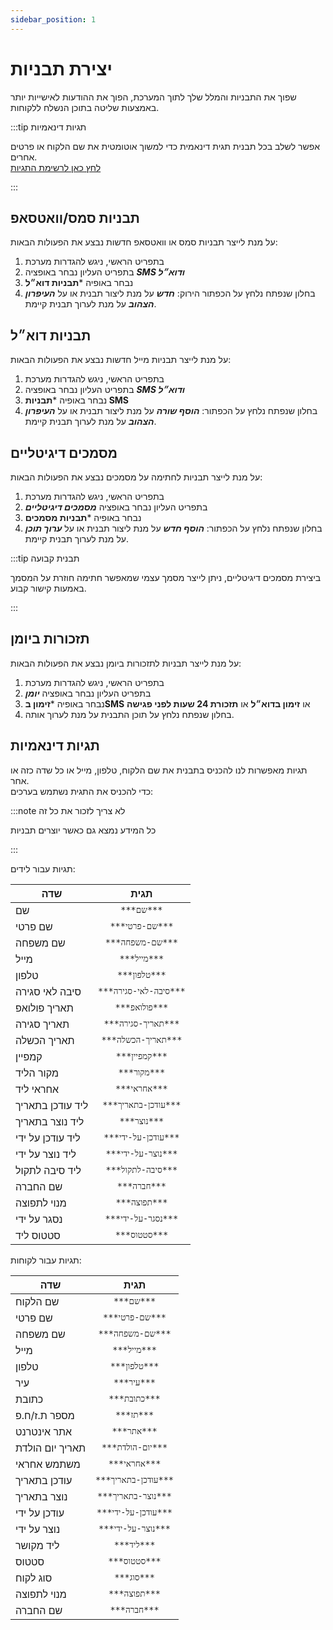 ```yaml
---
sidebar_position: 1
---
```


# יצירת תבניות
שפוך את התבניות והמלל שלך לתוך המערכת, הפוך את ההודעות לאישייות יותר באמצעות שליטה בתוכן הנשלח ללקוחות.

:::tip תגיות דינאמיות

אפשר לשלב בכל תבנית תגית דינאמית כדי למשוך אוטומטית את שם הלקוח או פרטים אחרים.  
[לחץ כאן לרשימת התגיות](#תגיות-דינאמיות)

:::
## תבניות סמס/וואטסאפ
על מנת לייצר תבניות סמס או וואטסאפ חדשות נבצע את הפעולות הבאות:
1. בתפריט הראשי, ניגש להגדרות מערכת
2. בתפריט העליון נבחר באופציה ***SMS ודוא״ל***
3. נבחר באופיה ***תבניות דוא״ל**
4. בחלון שנפתח נלחץ על הכפתור הירוק: ***חדש*** על מנת ליצור תבנית או על ***העיפרון הצהוב*** על מנת לערוך תבנית קיימת.

## תבניות דוא״ל
על מנת לייצר תבניות מייל חדשות נבצע את הפעולות הבאות:
1. בתפריט הראשי, ניגש להגדרות מערכת
2. בתפריט העליון נבחר באופציה ***SMS ודוא״ל***
3. נבחר באופיה ***תבניות SMS**
4. בחלון שנפתח נלחץ על הכפתור: ***הוסף שורה*** על מנת ליצור תבנית או על ***העיפרון הצהוב*** על מנת לערוך תבנית קיימת.

## מסמכים דיגיטליים
על מנת לייצר תבניות לחתימה על מסמכים נבצע את הפעולות הבאות:
1. בתפריט הראשי, ניגש להגדרות מערכת
2. בתפריט העליון נבחר באופציה ***מסמכים דיגיטליים***
3. נבחר באופיה ***תבניות מסמכים**
4. בחלון שנפתח נלחץ על הכפתור: ***הוסף חדש*** על מנת ליצור תבנית או על ***ערוך תוכן*** על מנת לערוך תבנית קיימת.

:::tip תבנית קבועה

ביצירת מסמכים דיגיטליים, ניתן לייצר מסמך עצמי שמאפשר חתימה חוזרת על המסמך באמעות קישור קבוע.

:::

## תזכורות ביומן
על מנת לייצר תבניות לתזכורות ביומן נבצע את הפעולות הבאות:
1. בתפריט הראשי, ניגש להגדרות מערכת
2. בתפריט העליון נבחר באופציה ***יומן***
3. נבחר באופיה ***זימון בSMS** או **זימון בדוא״ל** או **תזכורת 24 שעות לפני פגישה**
4. בחלון שנפתח נלחץ על תוכן התבנית על מנת לערוך אותה.

## תגיות דינאמיות
תגיות מאפשרות לנו להכניס בתבנית את שם הלקוח, טלפון, מייל או כל שדה כזה או אחר.  
כדי להכניס את התגית נשתמש בערכים:

:::note לא צריך לזכור את כל זה

כל המידע נמצא גם כאשר יוצרים תבניות

:::

תגיות עבור לידים:  

| שדה              |          תגית          |
| ---------------- | :--------------------: |
| שם               |       `***שם***`       |
| שם פרטי          |     `***שם-פרטי***`    |
| שם משפחה         |    `***שם-משפחה***`    |
| מייל             |      `***מייל***`      |
| טלפון            |      `***טלפון***`     |
| סיבה לאי סגירה   | `***סיבה-לאי-סגירה***` |
| תאריך פולואפ     |     `***פולואפ***`     |
| תאריך סגירה      |   `***תאריך-סגירה***`  |
| תאריך הכשלה      |   `***תאריך-הכשלה***`  |
| קמפיין           |     `***קמפיין***`     |
| מקור הליד        |      `***מקור***`      |
| אחראי ליד        |      `***אחראי***`     |
| ליד עודכן בתאריך |  `***עודכן-בתאריך***`  |
| ליד נוצר בתאריך  |      `***נוצר***`      |
| ליד עודכן על ידי |  `***עודכן-על-ידי***`  |
| ליד נוצר על ידי  |   `***נוצר-על-ידי***`  |
| ליד סיבה לתקול   |   `***סיבה-לתקול***`   |
| שם החברה         |      `***חברה***`      |
| מנוי לתפוצה      |      `***תפוצה***`     |
| נסגר על ידי      |   `***נסגר-על-ידי***`  |
| סטטוס ליד        |      `***סטטוס***`     |

תגיות עבור לקוחות:

| שדה             |         תגית         |
| --------------- | :------------------: |
| שם הלקוח        |      `***שם***`      |
| שם פרטי         |    `***שם-פרטי***`   |
| שם משפחה        |   `***שם-משפחה***`   |
| מייל            |     `***מייל***`     |
| טלפון           |     `***טלפון***`    |
| עיר             |      `***עיר***`     |
| כתובת           |     `***כתובת***`    |
| מספר ת.ז/ח.פ    |      `***תז***`      |
| אתר אינטרנט     |      `***אתר***`     |
| תאריך יום הולדת |   `***יום-הולדת***`  |
| משתמש אחראי     |     `***אחראי***`    |
| עודכן בתאריך    | `***עודכן-בתאריך***` |
| נוצר בתאריך     |  `***נוצר-בתאריך***` |
| עודכן על ידי    | `***עודכן-על-ידי***` |
| נוצר על ידי     |  `***נוצר-על-ידי***` |
| ליד מקושר       |      `***ליד***`     |
| סטטוס           |     `***סטטוס***`    |
| סוג לקוח        |      `***סוג***`     |
| מנוי לתפוצה     |     `***תפוצה***`    |
| שם החברה        |     `***חברה***`     |